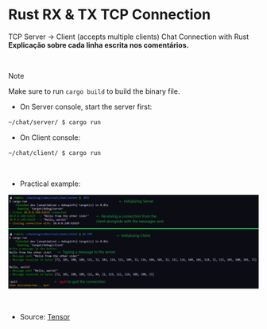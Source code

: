 # Rust RX & TX TCP Connection
TCP Server -> Client (accepts multiple clients) Chat Connection with Rust <br>
**Explicação sobre cada linha escrita nos comentários.**

<br>

> [!NOTE]
> Make sure to run `cargo build` to build the binary file.

- On Server console, start the server first:
```bash
~/chat/server/ $ cargo run
```

- On Client console:
```bash
~/chat/client/ $ cargo run
```

<br>

- Practical example:
<p align="center">
  <img border="0" src="./assets/untitled.png" alt="Example image">
</p>

<br>

- Source:
[Tensor](https://youtu.be/CIhlfJSvxe4)
